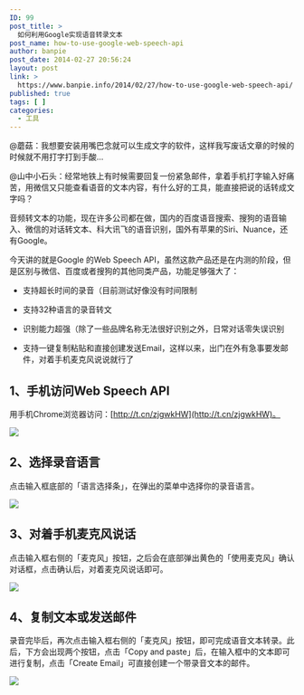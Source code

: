 ```yaml
---
ID: 99
post_title: >
  如何利用Google实现语音转录文本
post_name: how-to-use-google-web-speech-api
author: banpie
post_date: 2014-02-27 20:56:24
layout: post
link: >
  https://www.banpie.info/2014/02/27/how-to-use-google-web-speech-api/
published: true
tags: [ ]
categories:
  - 工具
---
```

@蘑菇：我想要安装用嘴巴念就可以生成文字的软件，这样我写废话文章的时候的时候就不用打字打到手酸…

@山中小石头：经常地铁上有时候需要回复一份紧急邮件，拿着手机打字输入好痛苦，用微信又只能查看语音的文本内容，有什么好的工具，能直接把说的话转成文字吗？

音频转文本的功能，现在许多公司都在做，国内的百度语音搜索、搜狗的语音输入、微信的对话转文本、科大讯飞的语音识别，国外有苹果的Siri、Nuance，还有Google。

今天讲的就是Google 的Web Speech API，虽然这款产品还是在内测的阶段，但是区别与微信、百度或者搜狗的其他同类产品，功能足够强大了：

*   支持超长时间的录音（目前测试好像没有时间限制

*   支持32种语言的录音转文

*   识别能力超强（除了一些品牌名称无法很好识别之外，日常对话零失误识别

*   支持一键复制粘贴和直接创建发送Email，这样以来，出门在外有急事要发邮件，对着手机麦克风说说就行了

## 1、手机访问Web Speech API

用手机Chrome浏览器访问：[http://t.cn/zjgwkHW](http://t.cn/zjgwkHW)。

![](http://mmbiz.qpic.cn/mmbiz/z3T1vlHdIX8v4NK1p6MkKZVOgtQKCgQAfb2HvOKeQNa0xaeElz5zwfoGb5SyXSibMjKmJqJjm9zyE5Cm6A4LNYg/0)

## 2、选择录音语言

点击输入框底部的「语言选择条」，在弹出的菜单中选择你的录音语言。

![](http://mmbiz.qpic.cn/mmbiz/z3T1vlHdIX8v4NK1p6MkKZVOgtQKCgQAQCGnTDrz6eT7nRzWqXofT9iaNSnBISWJR0JD1buAyAzKSmdddG3uj9A/0)

## 3、对着手机麦克风说话

点击输入框右侧的「麦克风」按钮，之后会在底部弹出黄色的「使用麦克风」确认对话框，点击确认后，对着麦克风说话即可。

![](http://mmbiz.qpic.cn/mmbiz/z3T1vlHdIX8v4NK1p6MkKZVOgtQKCgQAVhSDLSfbryL9kxYFNwp8remclicGricNGnrIgzBpgACgSfngEEY7PmicA/0)

## 4、复制文本或发送邮件

录音完毕后，再次点击输入框右侧的「麦克风」按钮，即可完成语音文本转录。此后，下方会出现两个按钮，点击「Copy and paste」后，在输入框中的文本即可进行复制，点击「Create Email」可直接创建一个带录音文本的邮件。

![](http://mmbiz.qpic.cn/mmbiz/z3T1vlHdIX8v4NK1p6MkKZVOgtQKCgQAe1mrmCPghAM5WWRP7SCTI6nPqpLCuQY7BJLIY9iaWTrwTVuCuZEuicFg/0)